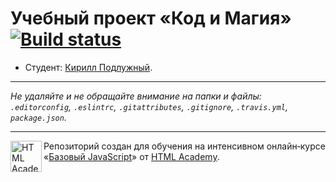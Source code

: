 # Учебный проект «Код и Магия» [![Build status][travis-image]][travis-url]

* Студент: [Кирилл Подлужный](https://up.htmlacademy.ru/javascript/9/user/232352).

---

_Не удаляйте и не обращайте внимание на папки и файлы:_<br>
_`.editorconfig`, `.eslintrc`, `.gitattributes`, `.gitignore`, `.travis.yml`, `package.json`._

---

<a href="https://htmlacademy.ru/intensive/javascript"><img align="left" width="50" height="50" title="HTML Academy" src="https://up.htmlacademy.ru/static/img/intensive/javascript/logo-for-github.svg"></a>

Репозиторий создан для обучения на интенсивном онлайн‑курсе «[Базовый JavaScript](https://htmlacademy.ru/intensive/javascript)» от [HTML Academy](https://htmlacademy.ru).

[travis-image]: https://travis-ci.org/htmlacademy-javascript/232352-code-and-magick.svg?branch=master
[travis-url]: https://travis-ci.org/htmlacademy-javascript/232352-code-and-magick
